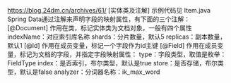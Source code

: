 https://blog.24dm.cn/archives/61/
[实体类及注解] 示例代码见 Item.java
Spring Data通过注解来声明字段的映射属性，有下面的三个注解：
[@Document] 作用在类，标记实体类为文档对象，一般有四个属性
    indexName：对应索引库名称
    shards：分片数量，默认5
    replicas：副本数量，默认1
[@Id] 作用在成员变量，标记一个字段作为id主键
[@Field] 作用在成员变量，标记为文档的字段，并指定字段映射属性：
    type：字段类型，取值是枚举：FieldType
    index：是否索引，布尔类型，默认是true
    store：是否存储，布尔类型，默认是false
    analyzer：分词器名称：ik_max_word
